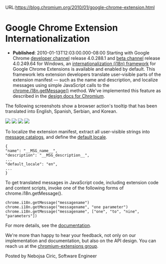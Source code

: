 URL:https://blog.chromium.org/2010/01/google-chrome-extension.html
# Google Chrome Extension Internationalization
- **Published**: 2010-01-13T12:03:00.000-08:00
Starting with Google Chrome [developer channel](http://www.chromium.org/getting-involved/dev-channel) release 4.0.288.1 and [beta channel](http://www.chromium.org/getting-involved/dev-channel) release 4.0.249.64 for Windows, an [internationalization (i18n) framework](http://code.google.com/chrome/extensions/i18n.html) for Google Chrome Extensions is available and enabled by default. This framework lets extension developers translate user-visible parts of the extension manifest — such as the name and description, and localize messages using simple JavaScript calls to the [chrome.i18n.getMessage()](http://code.google.com/chrome/extensions/trunk/i18n.html#method-getMessage) method. We've implemented this feature as described in the [design docs for Chromium](http://dev.chromium.org/developers/design-documents/extensions/i18n).

The following screenshots show a browser action's tooltip that has been translated into English, Spanish, Serbian, and Korean.

[![](https://blogger.googleusercontent.com/img/b/R29vZ2xl/AVvXsEjXDv_zde2lrdBtp3hm92DpX68Lk2sCjrIc7LS2x7-RbDHuWoLEOJSi_G5sl5Jigc2LB7pdWB9hhI21lt5eCp_TXlqs82wM4uRcwgwBTasVqisG7xLeB8DPD0lVqnxdpaZnflDDvuGehHhR/s400/i18n+screenshot.png)](https://blogger.googleusercontent.com/img/b/R29vZ2xl/AVvXsEjXDv_zde2lrdBtp3hm92DpX68Lk2sCjrIc7LS2x7-RbDHuWoLEOJSi_G5sl5Jigc2LB7pdWB9hhI21lt5eCp_TXlqs82wM4uRcwgwBTasVqisG7xLeB8DPD0lVqnxdpaZnflDDvuGehHhR/s1600-h/i18n+screenshot.png) [![](https://blogger.googleusercontent.com/img/b/R29vZ2xl/AVvXsEhhfcj4m4ENSXF4XwWSDpsap-f3LdQkvshayTnMYTLihY1SyAIdI7S-H-qNrvoD-Sgj-T8xB-rNdgcc5cYDpCy9nf-mrKcobu4D2CpbAH3BP08FX_A0WrT2t2td8MzyZvIGAd4ZRHgXjuHo/s400/i18n+2.png)](https://blogger.googleusercontent.com/img/b/R29vZ2xl/AVvXsEhhfcj4m4ENSXF4XwWSDpsap-f3LdQkvshayTnMYTLihY1SyAIdI7S-H-qNrvoD-Sgj-T8xB-rNdgcc5cYDpCy9nf-mrKcobu4D2CpbAH3BP08FX_A0WrT2t2td8MzyZvIGAd4ZRHgXjuHo/s1600-h/i18n+2.png) [![](https://blogger.googleusercontent.com/img/b/R29vZ2xl/AVvXsEjGWhFC9jtgNfYHRDmBREkyQfhYdrtNoI4Th60b5upzJ0t8yIhqkuTqYmjiMTqoiYAO7Bs0bh-CITuz9YdTh0p9T-C0pONXk7KclAU7hU6g5zGPsptJIVem-k3xHhtQEnctRn-fKoMqCutc/s400/i18n+3.png)](https://blogger.googleusercontent.com/img/b/R29vZ2xl/AVvXsEjGWhFC9jtgNfYHRDmBREkyQfhYdrtNoI4Th60b5upzJ0t8yIhqkuTqYmjiMTqoiYAO7Bs0bh-CITuz9YdTh0p9T-C0pONXk7KclAU7hU6g5zGPsptJIVem-k3xHhtQEnctRn-fKoMqCutc/s1600-h/i18n+3.png) [![](https://blogger.googleusercontent.com/img/b/R29vZ2xl/AVvXsEgyPC2qH8hL4L7yxJXA67301Q4atsSttIVYwKNMBgrdCrHaGhudcqTjLUqYashAGNxLOfyvJK5sxVdZQJ-DjV0twE7LP6iiNvv9ma3PxZNOF22qTiC9hpRrlXJ8snMonzP9HD1eZfIcQuB-/s400/i18n+4.png)](https://blogger.googleusercontent.com/img/b/R29vZ2xl/AVvXsEgyPC2qH8hL4L7yxJXA67301Q4atsSttIVYwKNMBgrdCrHaGhudcqTjLUqYashAGNxLOfyvJK5sxVdZQJ-DjV0twE7LP6iiNvv9ma3PxZNOF22qTiC9hpRrlXJ8snMonzP9HD1eZfIcQuB-/s1600-h/i18n+4.png)

To localize the extension manifest, extract all user-visible strings into [message catalogs](http://www.chromium.org/developers/design-documents/extensions/i18n#TOC-Message-container), and define the [default locale](http://code.google.com/chrome/extensions/trunk/manifest.html#default_locale).

  

```
{  
"name": "__MSG_name__",  
"description": "__MSG_description__",  
...  
"default_locale": "en",  
...  
}
```

  

To get translated messages in JavaScript code, including extension code and content scripts, invoke one of the following forms of chrome.i18n.getMessage().

  

```
chrome.i18n.getMessage("messagename")  
chrome.i18n.getMessage("messagename", "one parameter")  
chrome.i18n.getMessage("messagename", ["one", "to", "nine", "parameters"])
```

  

For more details, see the [documentation](http://code.google.com/chrome/extensions/i18n.html).

We're more than happy to hear your feedback, not only on our implementation and documentation, but also on the API design. You can reach us at the [chromium-extensions group](http://groups.google.com/group/chromium-extensions).

Posted by Nebojsa Ciric, Software Engineer